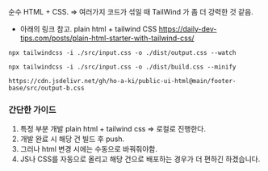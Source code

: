
순수 HTML + CSS. => 여러가지 코드가 섞일 때 TailWind 가 좀 더 강력한 것 같음.

* 아래의 링크 참고. plain html + tailwind CSS
https://daily-dev-tips.com/posts/plain-html-starter-with-tailwind-css/

```
npx tailwindcss -i ./src/input.css -o ./dist/output.css --watch

npx tailwindcss -i ./src/input.css -o ./dist/build.css --minify
```

```
https://cdn.jsdelivr.net/gh/ho-a-ki/public-ui-html@main/footer-base/src/output-b.css
```

### 간단한 가이드

1. 특정 부분 개발 plain html + tailwind css => 로컬로 진행한다. 
2. 개발 완료 시 해당 건 빌드 후 push.
3. 그러나 html 변경 시에는 수동으로 바꿔줘야함.
4. JS나 CSS를 자동으로 올리고 해당 건으로 배포하는 경우가 더 편하긴 하겠습니다.


